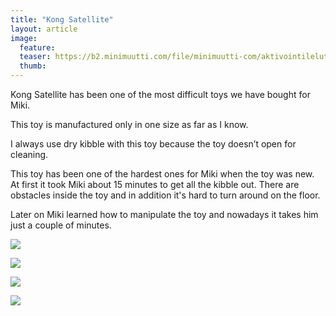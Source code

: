 ```yaml
---
title: "Kong Satellite"
layout: article
image:
  feature:
  teaser: https://b2.minimuutti.com/file/minimuutti-com/aktivointilelut/kongit/DSC34371-245px.jpg
  thumb:
---
```


Kong Satellite has been one of the most difficult toys we have bought for Miki.

This toy is manufactured only in one size as far as I know.

I always use dry kibble with this toy because the toy doesn’t open for cleaning.

This toy has been one of the hardest ones for Miki when the toy was new. At first it took Miki about 15 minutes to get all the kibble out. There are obstacles inside the toy and in addition it's hard to turn around on the floor.

Later on Miki learned how to manipulate the toy and nowadays it takes him just a couple of minutes.

[![](https://b2.minimuutti.com/file/minimuutti-com/aktivointilelut/kongit/DSC34371-800px.jpg)](https://dl.dropboxusercontent.com/sh/ea1wtnz7z734o12/AAAYRq3c5g9NccjCkdq5G50Ka/aktivointilelut/kongit/DSC34371.jpg)

[![](https://b2.minimuutti.com/file/minimuutti-com/aktivointilelut/kongit/DSC34366-800px.jpg)](https://dl.dropboxusercontent.com/sh/ea1wtnz7z734o12/AADP_Y6aTpANlavCp4gfYWoEa/aktivointilelut/kongit/DSC34366.jpg)

[![](https://b2.minimuutti.com/file/minimuutti-com/aktivointilelut/kongit/DSC17128-800px.jpg)](https://dl.dropboxusercontent.com/sh/ea1wtnz7z734o12/AACU6fPYjXXoF8IhFUx0WB22a/aktivointilelut/kongit/DSC17128.jpg)

[![](https://b2.minimuutti.com/file/minimuutti-com/aktivointilelut/kongit/DSC17421-800px.jpg)](https://dl.dropboxusercontent.com/sh/ea1wtnz7z734o12/AABLfGYzKnBoDKP-OzTQMHBVa/aktivointilelut/kongit/DSC17421.jpg)
